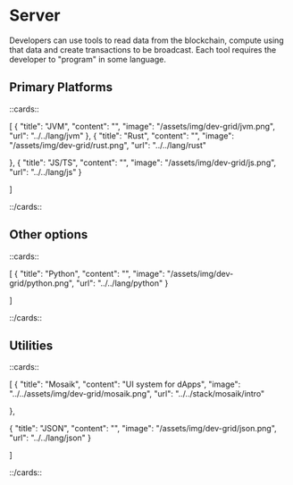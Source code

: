 # Server

Developers can use tools to read data from the blockchain, compute using that data and create transactions to be broadcast. Each tool requires the developer to "program" in some language.

## Primary Platforms

::cards::

[
  {
    "title": "JVM",
    "content": "",
    "image": "/assets/img/dev-grid/jvm.png",
    "url": "../../lang/jvm"
  },
  {
    "title": "Rust",
    "content": "",
    "image": "/assets/img/dev-grid/rust.png",
    "url": "../../lang/rust"

  },
  {
    "title": "JS/TS",
    "content": "",
    "image": "/assets/img/dev-grid/js.png",
    "url": "../../lang/js"
  }

]

::/cards::


## Other options

::cards::

[
  {
    "title": "Python",
    "content": "",
    "image": "/assets/img/dev-grid/python.png",
    "url": "../../lang/python"
  }

]

::/cards::



## Utilities

::cards::

[
  {
    "title": "Mosaik",
    "content": "UI system for dApps",
    "image": "../../assets/img/dev-grid/mosaik.png",
    "url": "../../stack/mosaik/intro"

  },

  {
    "title": "JSON",
    "content": "",
    "image": "/assets/img/dev-grid/json.png",
    "url": "../../lang/json"
  }

]

::/cards::


